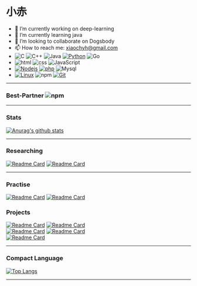 # 小赤
- 🔭 I’m currently working on deep-learning
- 🌱 I’m currently learning java
- 👯 I’m looking to collaborate on Dogsbody
- 📫 How to reach me: xiaochyh@gmail.com
- ![C](https://img.shields.io/badge/-C-3776AB?style=flat-square&logo=c&logoColor=ffffff)
  ![C++](https://img.shields.io/badge/-C++-3776AB?style=flat-square&logo=c++&logoColor=ffffff)
![Java](https://img.shields.io/badge/-Java-007396?style=flat-square&logo=Java&logoColor=ffffff)
[![Python](https://img.shields.io/badge/-Python-F7DF1E?style=flat-square&logo=python&logoColor=ffffff)](https://www.python.org/)
  ![Go](https://img.shields.io/badge/-go-00FFFF?style=flat-square&logo=Go&logoColor=ffffff)
- ![html](https://img.shields.io/badge/html-FF8C00?style=flat-square&logo=html5&logoColor=ffffff)
  ![css](https://img.shields.io/badge/css-0000FF?style=flat-square&logo=css3&loColor=ffffff)
![JavaScript](https://img.shields.io/badge/JavaScript-F7DF1E?style=flat-square&logo=JavaScript&logoColor=ffffff)
- [![Nodejs](https://img.shields.io/badge/-Nodejs-026E00?style=flat-square&logo=nodejs&logoColor=ffffff)](https://nodejs.org/en)
[![php](https://img.shields.io/badge/-php-7A86B8?style=flat-square&logo=php&logoColor=cccccc)](https://www.php.net/) 
![Mysql](https://img.shields.io/badge/Mysql-00FFFF?style=flat-square&logo=mysql&logoColor=ffffff)
- [![Linux](https://img.shields.io/badge/-Linux-333333?style=flat-square&logo=linux&logoColor=white)](https://www.linuxfoundation.org/)
![npm](https://img.shields.io/badge/-NPM-CB3837?style=flat-square&logo=npm&logoColor=white)
[![Git](https://img.shields.io/badge/-Git-f05032?style=flat-square&logo=git&logoColor=white)](https://git-scm.com/)
***
### Best-Partner ![npm](https://img.shields.io/badge/-JiaYou-FF69B4?style=flat-square&logoColor=white)
***
### Stats
[![Anurag's github stats](https://github-readme-stats.vercel.app/api?username=chyhhwen)](https://github.com/chyhhwen/github-readme-stats)  
***
### Researching
[![Readme Card](https://github-readme-stats.vercel.app/api/pin/?username=chyhhwen&repo=manage-web)](https://github.com/chyhhwen/manage-web)
[![Readme Card](https://github-readme-stats.vercel.app/api/pin/?username=chyhhwen&repo=database_go)](https://github.com/chyhhwen/database_go)
*** 
### Practise
[![Readme Card](https://github-readme-stats.vercel.app/api/pin/?username=chyhhwen&repo=ctf)](https://github.com/chyhhwen/ctf)
[![Readme Card](https://github-readme-stats.vercel.app/api/pin/?username=chyhhwen&repo=Clanguage)](https://github.com/chyhhwen/Clanguage)
### Projects
[![Readme Card](https://github-readme-stats.vercel.app/api/pin?username=chyhhwen&repo=eraser-robot)](https://github.com/chyhhwen/eraser-robot)
[![Readme Card](https://github-readme-stats.vercel.app/api/pin?username=chyhhwen&repo=image-recognition-java)](https://github.com/chyhhwen/image-recognition-java)\
[![Readme Card](https://github-readme-stats.vercel.app/api/pin?username=chyhhwen&repo=airport-web)](https://github.com/chyhhwen/airport-web)
[![Readme Card](https://github-readme-stats.vercel.app/api/pin?username=chyhhwen&repo=tsp-java)](https://github.com/chyhhwen/tsp-java)\
[![Readme Card](https://github-readme-stats.vercel.app/api/pin/?username=chyhhwen&repo=bookstore-web)](https://github.com/chyhhwen/bookstore-web)
***
### Compact Language
[![Top Langs](https://github-readme-stats.vercel.app/api/top-langs/?username=chyhhwen&layout=compact)](https://github.com/chyhhwen/github-readme-stats)
***
